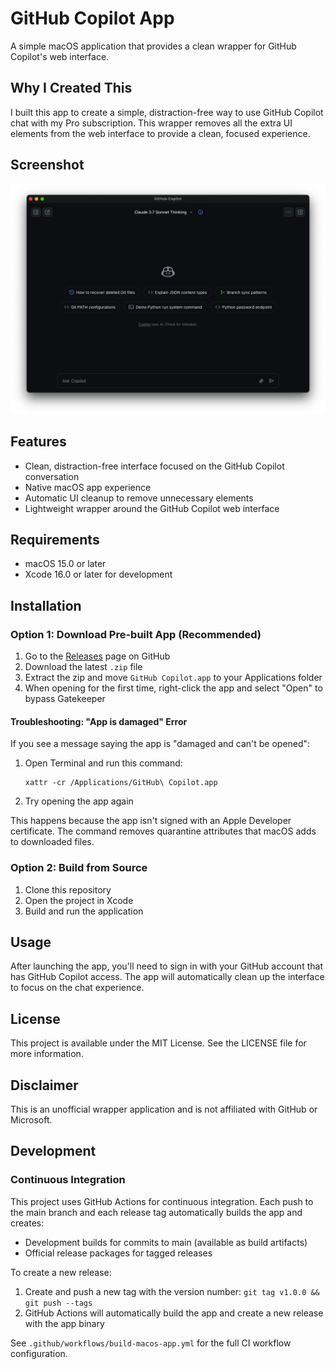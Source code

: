 # GitHub Copilot App

A simple macOS application that provides a clean wrapper for GitHub Copilot's web interface.

## Why I Created This

I built this app to create a simple, distraction-free way to use GitHub Copilot chat with my Pro subscription. This wrapper removes all the extra UI elements from the web interface to provide a clean, focused experience.

## Screenshot

![GitHub Copilot App Screenshot](screenshot.png)

## Features

- Clean, distraction-free interface focused on the GitHub Copilot conversation
- Native macOS app experience
- Automatic UI cleanup to remove unnecessary elements
- Lightweight wrapper around the GitHub Copilot web interface

## Requirements

- macOS 15.0 or later
- Xcode 16.0 or later for development

## Installation

### Option 1: Download Pre-built App (Recommended)

1. Go to the [Releases](https://github.com/JamesLautner/GitHubCopilotWrapperApp/releases) page on GitHub
2. Download the latest `.zip` file
3. Extract the zip and move `GitHub Copilot.app` to your Applications folder
4. When opening for the first time, right-click the app and select "Open" to bypass Gatekeeper

#### Troubleshooting: "App is damaged" Error

If you see a message saying the app is "damaged and can't be opened":

1. Open Terminal and run this command:
   ```
   xattr -cr /Applications/GitHub\ Copilot.app
   ```
2. Try opening the app again

This happens because the app isn't signed with an Apple Developer certificate. The command removes quarantine attributes that macOS adds to downloaded files.

### Option 2: Build from Source

1. Clone this repository
2. Open the project in Xcode
3. Build and run the application

## Usage

After launching the app, you'll need to sign in with your GitHub account that has GitHub Copilot access. The app will automatically clean up the interface to focus on the chat experience.

## License

This project is available under the MIT License. See the LICENSE file for more information.

## Disclaimer

This is an unofficial wrapper application and is not affiliated with GitHub or Microsoft.

## Development

### Continuous Integration

This project uses GitHub Actions for continuous integration. Each push to the main branch and each release tag automatically builds the app and creates:

- Development builds for commits to main (available as build artifacts)
- Official release packages for tagged releases

To create a new release:

1. Create and push a new tag with the version number: `git tag v1.0.0 && git push --tags`
2. GitHub Actions will automatically build the app and create a new release with the app binary

See `.github/workflows/build-macos-app.yml` for the full CI workflow configuration.
